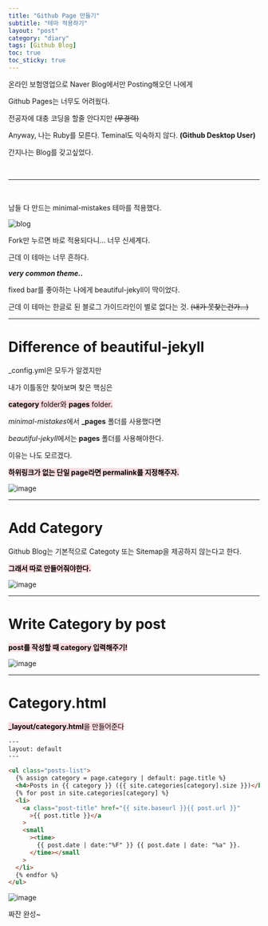```yaml
---
title: "Github Page 만들기"
subtitle: "테마 적용하기"
layout: "post"
category: "diary"
tags: [Github Blog]
toc: true
toc_sticky: true
---
```


온라인 보험영업으로 Naver Blog에서만 Posting해오던 나에게

Github Pages는 너무도 어려웠다.

전공자에 대충 코딩을 할줄 안다지만 ~~(무경력)~~

Anyway, 나는 Ruby를 모른다. Teminal도 익숙하지 않다. **(Github Desktop User)**

간지나는 Blog를 갖고싶었다.

<br/>

---

<br/>

남들 다 만드는 minimal-mistakes 테마를 적용했다.

![blog](https://user-images.githubusercontent.com/34051263/126591169-1e8fdf49-84ad-4e70-bb0e-0a973ee0f879.png)

Fork만 누르면 바로 적용되다니... 너무 신세계다.

근데 이 테마는 너무 흔하다.

**_very common theme.._**

fixed bar를 좋아하는 나에게 beautiful-jekyll이 딱이었다.

근데 이 테마는 한글로 된 블로그 가이드라인이 별로 없다는 것. ~~(내가 못찾는건가...)~~

---

# Difference of beautiful-jekyll

\_config.yml은 모두가 알겠지만

내가 이틀동안 찾아보며 찾은 핵심은

<mark style='background-color: #ffdce0'>**category** folder와 **pages** folder.</mark>

*minimal-mistakes*에서 **\_pages** 폴더를 사용했다면

*beautiful-jekyll*에서는 **pages** 폴더를 사용해야한다.

이유는 나도 모르겠다.

**<mark style='background-color: #ffdce0'>하위링크가 없는 단일 page라면 permalink를 지정해주자.</mark>**

![image](https://user-images.githubusercontent.com/34051263/126595900-606d3f44-d646-4336-b779-e6d464f5dcb0.png)

---

# Add Category

Github Blog는 기본적으로 Categoty 또는 Sitemap을 제공하지 않는다고 한다.

**<mark style='background-color: #ffdce0'>그래서 따로 만들어줘야한다.</mark>**

![image](https://user-images.githubusercontent.com/34051263/126595558-1f146f39-dc31-4688-8623-35746ba2bedf.png)

---

# Write Category by post

**<mark style='background-color: #ffdce0'>post를 작성할 때 category 입력해주기!</mark>**

![image](https://user-images.githubusercontent.com/34051263/126595827-16d59dc2-4d51-4f2e-862d-0cae1a3798c1.png)

---

# Category.html

<mark style='background-color: #ffdce0'>**\_layout/category.html**을 만들어준다</mark>

```html
---
layout: default
---

<ul class="posts-list">
  {% assign category = page.category | default: page.title %}
  <h4>Posts in {{ category }} ({{ site.categories[category].size }})</h4>
  {% for post in site.categories[category] %}
  <li>
    <a class="post-title" href="{{ site.baseurl }}{{ post.url }}"
      >{{ post.title }}</a
    >
    <small
      ><time>
        {{ post.date | date:"%F" }} {{ post.date | date: "%a" }}.
      </time></small
    >
  </li>
  {% endfor %}
</ul>
```

![image](https://user-images.githubusercontent.com/34051263/126598602-c6eb71fa-7537-4861-94cc-6c94746c2b7d.png)

짜잔 완성~
